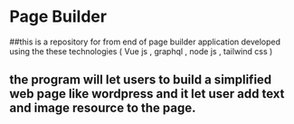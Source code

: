 # Page Builder

##this is a repository for from end of page builder application developed using the these technologies ( Vue js , graphql , node js  , tailwind css )

## the program will let users to build a simplified web page like wordpress and it let user add text and image resource to the page.
